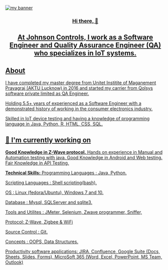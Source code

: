 <p align=”center”>
  <a href="https://www.linkedin.com/in/mahesh99kumar/">
<img width=”200" height=”200" src="https://user-images.githubusercontent.com/113816761/244909331-0c065130-8cbc-4d7e-86b5-d64de4f0893f.png" alt="my banner">
</p>
<h3 align="center">Hi there, 👋</h4>
<h2 align="center" dir="auto">
At Johnson Controls, I work as a Software Engineer and Quality Assurance Engineer (QA) who specializes in IoT systems.
</h2>
<h2 align="left"> About </h2>
  <p dir="auto">
        I have completed my master degree from Unitet Institite of Maganement Prayagraj (AKTU Lucknow) in 2016 and started my carrier from Qolsys software private limited as QA Engineer.
  </p>

<p dir="auto">
  Holding 5.5+ years of experienced as a Software Engineer with a demonstrated history of working in the consumer electronics industry. 
</p>
<p dir="auto">
Skilled in IoT device testing and having a knowledge of programming language in Java, Python, R, HTML, CSS, SQL.
</p>
  
  <h2 dir="auto">
  <g-emoji class="g-emoji" alias="telescope" fallback-src="https://github.githubassets.com/images/icons/emoji/unicode/1f52d.png">🔭</g-emoji> I'm currently working on</h2>

**Good Knowledge in Z-Wave protocol.**
Hands on experience in Manual and Automation testing with java.
Good Knowledge in Android and Web testing.
Fair Knowledge in API Testing.

**Technical Skills:**
Programming Languages : Java, Python.

Scripting Languages : Shell scripting(bash).

OS : Linux (fedora/Ubuntu), Windows 7 and 10.

Database : Mysql, SQLServer and sqlite3.

Tools and Utilites : JMeter, Selenium, Zwave programmer, Sniffer, 

Protocol: Z-Wave, Zigbee & WiFi

Source Control : Git.

Concepts : OOPS, Data Structures.

Productivity software applications: JIRA, Confluence, Google Suite (Docs, Sheets, Slides, Forms), MicroSoft 365 (Word, Excel, PowerPoint, MS Team, Outlook)

